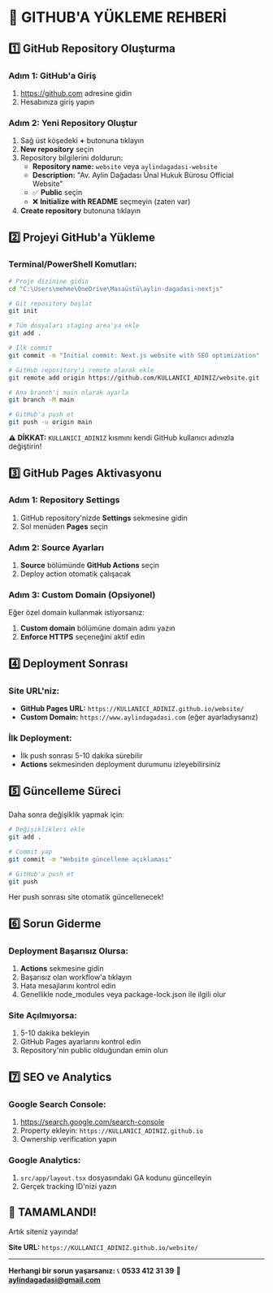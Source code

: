 # 🚀 GITHUB'A YÜKLEME REHBERİ

## 1️⃣ **GitHub Repository Oluşturma**

### Adım 1: GitHub'a Giriş
1. https://github.com adresine gidin
2. Hesabınıza giriş yapın

### Adım 2: Yeni Repository Oluştur
1. Sağ üst köşedeki **+** butonuna tıklayın
2. **New repository** seçin
3. Repository bilgilerini doldurun:
   - **Repository name:** `website` veya `aylindagadasi-website`
   - **Description:** "Av. Aylin Dağadası Ünal Hukuk Bürosu Official Website"
   - ✅ **Public** seçin
   - ❌ **Initialize with README** seçmeyin (zaten var)
4. **Create repository** butonuna tıklayın

## 2️⃣ **Projeyi GitHub'a Yükleme**

### Terminal/PowerShell Komutları:

```bash
# Proje dizinine gidin
cd "C:\Users\mehme\OneDrive\Masaüstü\aylin-dagadasi-nextjs"

# Git repository başlat
git init

# Tüm dosyaları staging area'ya ekle
git add .

# İlk commit
git commit -m "Initial commit: Next.js website with SEO optimization"

# GitHub repository'i remote olarak ekle
git remote add origin https://github.com/KULLANICI_ADINIZ/website.git

# Ana branch'i main olarak ayarla
git branch -M main

# GitHub'a push et
git push -u origin main
```

**⚠️ DİKKAT:** `KULLANICI_ADINIZ` kısmını kendi GitHub kullanıcı adınızla değiştirin!

## 3️⃣ **GitHub Pages Aktivasyonu**

### Adım 1: Repository Settings
1. GitHub repository'nizde **Settings** sekmesine gidin
2. Sol menüden **Pages** seçin

### Adım 2: Source Ayarları
1. **Source** bölümünde **GitHub Actions** seçin
2. Deploy action otomatik çalışacak

### Adım 3: Custom Domain (Opsiyonel)
Eğer özel domain kullanmak istiyorsanız:
1. **Custom domain** bölümüne domain adını yazın
2. **Enforce HTTPS** seçeneğini aktif edin

## 4️⃣ **Deployment Sonrası**

### Site URL'niz:
- **GitHub Pages URL:** `https://KULLANICI_ADINIZ.github.io/website/`
- **Custom Domain:** `https://www.aylindagadasi.com` (eğer ayarladıysanız)

### İlk Deployment:
- İlk push sonrası 5-10 dakika sürebilir
- **Actions** sekmesinden deployment durumunu izleyebilirsiniz

## 5️⃣ **Güncelleme Süreci**

Daha sonra değişiklik yapmak için:

```bash
# Değişiklikleri ekle
git add .

# Commit yap
git commit -m "Website güncelleme açıklaması"

# GitHub'a push et
git push
```

Her push sonrası site otomatik güncellenecek!

## 6️⃣ **Sorun Giderme**

### Deployment Başarısız Olursa:
1. **Actions** sekmesine gidin
2. Başarısız olan workflow'a tıklayın
3. Hata mesajlarını kontrol edin
4. Genellikle node_modules veya package-lock.json ile ilgili olur

### Site Açılmıyorsa:
1. 5-10 dakika bekleyin
2. GitHub Pages ayarlarını kontrol edin
3. Repository'nin public olduğundan emin olun

## 7️⃣ **SEO ve Analytics**

### Google Search Console:
1. https://search.google.com/search-console
2. Property ekleyin: `https://KULLANICI_ADINIZ.github.io`
3. Ownership verification yapın

### Google Analytics:
1. `src/app/layout.tsx` dosyasındaki GA kodunu güncelleyin
2. Gerçek tracking ID'nizi yazın

## 🎉 **TAMAMLANDI!**

Artık siteniz yayında! 

**Site URL:** `https://KULLANICI_ADINIZ.github.io/website/`

---

**Herhangi bir sorun yaşarsanız:**
📞 **0533 412 31 39** 
📧 **aylindagadasi@gmail.com**
